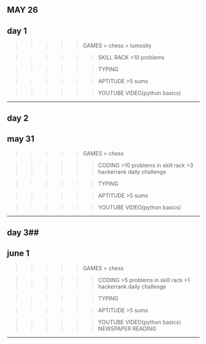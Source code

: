## MAY 26 ##
## day 1 ##

 >>>>> GAMES
       > chess
       > lumosity

>>>>>> SKILL RACK
       >10 problems

>>>>>>  TYPING

>>>>>>  APTITUDE
       >5 sums

>>>>>> YOUTUBE VIDEO(python basics)

----------------------------------

## day 2 ##
## may 31 ##

 >>>>> GAMES
       > chess

>>>>>> CODING
       >10 problems in skill rack
       >3 hackerrank daily challenge

>>>>>>  TYPING

>>>>>>  APTITUDE
       >5 sums

>>>>>> YOUTUBE VIDEO(python basics)

----------------------------------

## day 3##
## june 1 ##

 >>>>> GAMES
       > chess

>>>>>> CODING
       >5 problems in skill rack
       >1 hackerrank daily challenge

>>>>>>  TYPING

>>>>>>  APTITUDE
       >5 sums

>>>>>> YOUTUBE VIDEO(python basics)
>>>>>> NEWSPAPER  READING

----------------------------------



